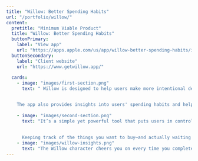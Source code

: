 ```yaml
---
title: "Willow: Better Spending Habits"
url: "/portfolio/willow/"
content:
  pretitle: "Minimum Viable Product"
  title: "Willow: Better Spending Habits"
  buttonPrimary:
    label: "View app"
    url: "https://apps.apple.com/us/app/willow-better-spending-habits/id6670408045?l"
  buttonSecondary:
    label: "Client website"
    url: "https://www.getwillow.app/"
    
  cards:
    - image: "images/first-section.png"
      text: " Willow is designed to help users make more intentional decisions about their spending. By creating wishlists, setting reminders, and answering a questionnaire aimed at unveiling the psychology behind their shopping habits, Willow helps users reflect on their purchases.


    The app also provides insights into users' spending habits and helps them weigh the pros and cons of potential buys, encouraging lasting mindful consumption habits."
 
    - image: "images/second-section.png"
      text: "It’s a simple yet powerful tool that puts users in control of their financial choices, giving them more freedom to invest in what truly adds value to their lives.
      
      
      Keeping track of the things you want to buy—and actually waiting before making a purchase—can be tough. That’s why Willow was designed with gamification techniques and a friendly character to make the process easier and more enjoyable."
    - image: "images/willow-insights.png"
      text: "The Willow character cheers you on every time you complete a task, adding a fun and encouraging touch while also reminding you why thoughtful spending matters. A lot of care went into making the app both cute and intuitive, and the results speak for themselves—users users enjoy it and really appreciate the design."
---
```

